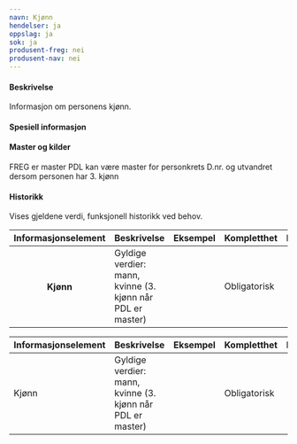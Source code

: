 ```yaml
---
navn: Kjønn
hendelser: ja
oppslag: ja
sok: ja
produsent-freg: nei
produsent-nav: nei
---
```


#### Beskrivelse

Informasjon om personens kjønn.

#### Spesiell informasjon



#### Master og kilder

FREG er master
PDL kan være master for personkrets D.nr. og utvandret dersom personen har 3. kjønn 


#### Historikk

Vises gjeldene verdi, funksjonell historikk ved behov.


<table class="table">
  <thead>
    <tr>
      <th>Informasjonselement</th>
      <th>Beskrivelse</th>
      <th>Eksempel</th>
      <th>Kompletthet</th>
      <th>Kvalitet</th>
    </tr>
  </thead>
  
  <tbody>
    <tr>
      <th scope="row">Kjønn</th>
      <td>Gyldige verdier: mann, kvinne (3. kjønn når PDL er master)</td>
      <td></td>
      <td>Obligatorisk</td>
      <td></td>
  </tr>
  </tbody>
  </table>
    
    

| Informasjonselement | Beskrivelse | Eksempel | Kompletthet | Kvalitet |
|--|--|--|--|--|
| Kjønn | Gyldige verdier: mann, kvinne (3. kjønn når PDL er master) | | Obligatorisk | |


